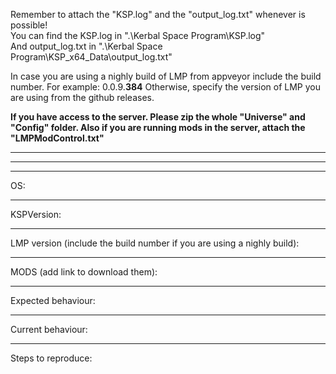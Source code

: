 Remember to attach the "KSP.log" and the "output_log.txt" whenever is possible!  
You can find the KSP.log in ".\Kerbal Space Program\KSP.log"  
And output_log.txt in ".\Kerbal Space Program\KSP_x64_Data\output_log.txt"

In case you are using a nighly build of LMP from appveyor include the build number.
For example: 0.0.9.**384**
Otherwise, specify the version of LMP you are using from the github releases.

**If you have access to the server. Please zip the whole "Universe" and "Config" folder.
Also if you are running mods in the server, attach the "LMPModControl.txt"**

------------------------------------------------------------------------------
------------------------------------------------------------------------------
------------------------------------------------------------------------------

OS: 

------------------------------------------------------------------------------

KSPVersion: 

------------------------------------------------------------------------------

LMP version (include the build number if you are using a nighly build): 

------------------------------------------------------------------------------

MODS (add link to download them): 

------------------------------------------------------------------------------

Expected behaviour: 

------------------------------------------------------------------------------

Current behaviour: 

------------------------------------------------------------------------------

Steps to reproduce: 
